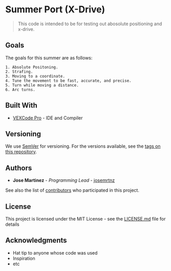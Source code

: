 # Summer Port (X-Drive)

>This code is intended to be for testing out abosolute positioning and x-drive.

## Goals

The goals for this summer are as follows:

```
1. Absolute Positoning.
2. Strafing.
3. Moving to a coordinate.
4. Tune the movement to be fast, accurate, and precise.
5. Turn while moving a distance.
6. Arc turns.
```

## Built With

* [VEXCode Pro](https://link.vex.com/vexcode-v5text-windows) - IDE and Compiler

## Versioning

We use [SemVer](http://semver.org/) for versioning. For the versions available, see the [tags on this repository](https://github.com/your/project/tags). 

## Authors

* **Jose Martinez** - *Programming Lead* - [josemrtnz](https://github.com/josemrtnz)

See also the list of [contributors](https://github.com/your/project/contributors) who participated in this project.

## License

This project is licensed under the MIT License - see the [LICENSE.md](LICENSE.md) file for details

## Acknowledgments

* Hat tip to anyone whose code was used
* Inspiration
* etc
